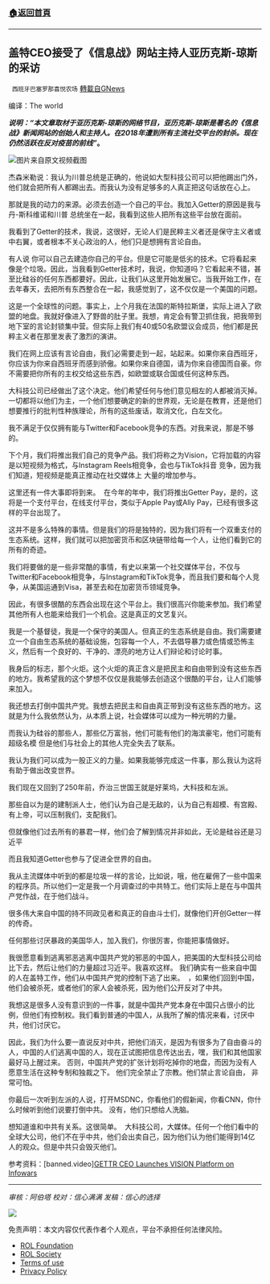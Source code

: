 ###  [:house:返回首頁](https://github.com/ourhimalayas/txt)
---


## 盖特CEO接受了《信息战》网站主持人亚历克斯-琼斯的采访
` 西班牙巴塞罗那喜悦农场` [轉載自GNews](https://gnews.org/zh-hans/2000753/)

编译：The world

***说明：“本文章取材于亚历克斯-琼斯的网络节目，亚历克斯-琼斯是著名的《信息战》新闻网站的创始人和主持人。在2018年遭到所有主流社交平台的封杀。现在仍然活跃在反对疫苗的前线”*。**

![](https://assets.gnews.org/wp-content/uploads/2022/02/IMG_8075.jpg)图片来自原文视频截图

杰森米勒说：我认为川普总统是正确的，他说如大型科技公司可以把他踢出门外，他们就会把所有人都踢出去。而我认为没有足够多的人真正把这句话放在心上。

那就是我的动力的来源。必须去创造一个自己的平台。我加入Getter的原因是我与丹-斯科维诺和川普 总统坐在一起，我看到这些人把所有这些平台放在面前。

我看到了Getter的技术，我说，这很好，无论人们是民粹主义者还是保守主义者或中右翼，或者根本不关心政治的人，他们只是想拥有言论自由。

有人说 你可以自己去建造你自己的平台。但是它可能是低劣的技术。它将看起来像是个垃圾。因此，当我看到Getter技术时，我说，你知道吗？它看起来不错，甚至比硅谷的任何东西都要好。因此，让我们从这里开始发展它。当我开始工作，在去年春天，去把所有东西整合在一起，我感觉到了，这不仅仅是一个美国的问题。

这是一个全球性的问题。事实上，上个月我在法国的斯特拉斯堡，实际上进入了欧盟的地盘。我就好像进入了野兽的肚子里。我想，肯定会有警卫抓住我，把我带到地下室的言论封锁集中营。但实际上我们有40或50名欧盟议会成员，他们都是民粹主义者在那里发表了激烈的演讲。

我们在网上应该有言论自由，我们必需要走到一起，站起来。如果你来自西班牙，你应该为你来自西班牙而感到骄傲。如果你来自德国，请为你来自德国而自豪。你不需要把你所有的主权交给这些东西，如欧盟或联合国或任何这种东西。

大科技公司已经做出了这个决定。他们希望任何与他们意见相左的人都被消灭掉。一切都将以他们为主，一个他们想要确定的新的世界观，无论是在教育，还是他们想要推行的批判性种族理论，所有的这些废话，取消文化，白左文化。

我不满足于仅仅拥有能与Twitter和Facebook竞争的东西。对我来说，那是不够的。

下个月，我们将推出我们自己的竞争产品。我们将称之为Vision，它将加载的内容是以短视频为格式，与Instagram Reels相竞争，会也与TikTok抖音 竞争，因为我们知道，短视频是能真正推动在社交媒体上 大量的增加参与。

这里还有一件大事即将到来。  在今年的年中，我们将推出Getter Pay，是的，这将是一个支付平台，在线支付平台，类似于Apple Pay或Ally Pay，已经有很多这样的平台出现了。

这并不是多么特殊的事情。但是我们的将是独特的，因为我们将有一个双重支付的生态系统。这样，我们就可以把加密货币和区块链带给每一个人，让他们看到它的所有的奇迹。

我们将要做的是一些非常酷的事情，有史以来第一个社交媒体平台，不仅与Twitter和Facebook相竞争，与Instagram和TikTok竞争，而且我们要和每个人竞争，从美国运通到Visa，甚至去和在加密货币领域竞争。

因此，有很多很酷的东西会出现在这个平台上。我们很高兴你能来参加。我们希望其他所有人也能来给我们一个机会。这是真正的文艺复兴。

我是一个基督徒，我是一个保守的美国人。但真正的生态系统是自由。我们需要建立一个自由生态系统的基础设施，包容每一个人，不去倡导暴力或色情或恐怖主义，然后有一个良好的、干净的、漂亮的地方让人们辩论和讨论时事。

我身后的标志，那个火炬。这个火炬的真正含义是把民主和自由带到没有这些东西的地方。我希望我的这个梦想不仅仅是我能够去创造这个很酷的平台，让人们能够来加入。

我还想去打倒中国共产党。我想去把民主和自由真正带到没有这些东西的地方。这就是为什么我依然认为，从本质上说，社会媒体可以成为一种光明的力量。

而我认为硅谷的那些人，那些亿万富翁，他们可能有他们的海滨豪宅，他们可能有超级名模 但是他们与社会上的其他人完全失去了联系。

我认为我们可以成为一股正义的力量。如果我能够完成这一件事，那么我认为这将有助于做出改变世界。

我们现在又回到了250年前，乔治三世国王就是好莱坞，大科技和左派。

那些自以为是的建制派人士，他们认为自己是无敌的，认为自己有超模、有宫殿、有上帝，可以压制我们，支配我们。

但就像他们过去所有的暴君一样，他们会了解到情况并非如此，无论是硅谷还是习近平

而且我知道Getter也参与了促进全世界的自由。

我从主流媒体中听到的都是垃圾一样的言论，比如说，哦，他在雇佣了一些中国来的程序员。所以他们一定是我一个月调查过的中共特工。他们实际上是在与中国共产党作战，在于他们战斗。

很多伟大来自中国的持不同政见者和真正的自由斗士们，就像他们开创Getter一样的传奇。

任何那些讨厌暴政的美国华人，加入我们，你很厉害，你能把事情做好。

我很愿意看到逃离邪恶逃离中国共产党的邪恶的中国人，把美国的大型科技公司给比下去，然后让他们的力量超过习近平。我喜欢这样。 我们确实有一些来自中国的人在盖特工作，他们从中国共产党的控制下逃了出来。  ，如果他们回到中国，他们会被杀死，或者他们的家人会被杀死，因为他们公开反对了中共。

我想这是很多人没有意识到的一件事，就是中国共产党本身在中国只占很小的比例，但他们有控制权。我们看到普通的中国人，从我所了解的情况来看，讨厌中共，他们讨厌它。

因此，我们为什么要一直说反对中共，把他们消灭，是因为有很多为了自由奋斗的人，中国的人们逃离中国的人，现在正试图把信息传达出去，嘿，我们和其他国家最好马上醒过来。 否则，中国共产党的扩张计划将吃掉你的地盘，而因为没有人愿意生活在这种专制和独裁之下。 他们完全禁止了宗教。他们禁止言论自由， 非常可怕。

你最后一次听到左派的人说，打开MSDNC，你看他们的假新闻，你看CNN，你什么时候听到他们说要打倒中共。 没有，他们只想给人洗脑。

想知道谁和中共有关系。这很简单。  大科技公司，大媒体。任何一个他们看中的全球大公司，他们不在乎中共，他们会出卖自己，因为他们认为他们能得到14亿人的观众。但是中共只会毁灭他们。

参考资料：[banned.video][GETTR CEO Launches VISION Platform on Infowars](https://banned.video/watch?id=61d8c2d335ff5f62089b4ea0)

* * *

*审核：阿伯塔*
*校对：信心满满
发稿：信心的选择*

![](https://assets.gnews.org/wp-content/uploads/2022/02/GNEWS_CH.-1.jpeg)

 

免责声明：本文内容仅代表作者个人观点，平台不承担任何法律风险。

- [ROL Foundation](https://rolfoundation.org/)
- [ROL Society](https://rolsociety.org/)
- [Terms of use](https://gnews.org/terms-of-use-3/)
- [Privacy Policy](https://gnews.org/privacy-policy/)
